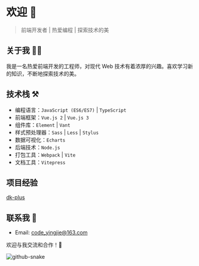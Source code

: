 # 欢迎 👏

> 前端开发者 | 热爱编程 | 探索技术的美

## 关于我 👦🏼

我是一名热爱前端开发的工程师，对现代 Web 技术有着浓厚的兴趣。喜欢学习新的知识，不断地探索技术的美。

## 技术栈 ⚒️

- 编程语言：`JavaScript (ES6/ES7)` | `TypeScript`
- 前端框架：`Vue.js 2` | `Vue.js 3`
- 组件库：`Element` | `Vant`
- 样式预处理器：`Sass` | `Less` | `Stylus`
- 数据可视化：`Echarts`
- 后端技术：`Node.js`
- 打包工具：`Webpack` | `Vite`
- 文档工具：`Vitepress`

## 项目经验

[dk-plus](https://dk-plus.com/en/)

## 联系我 📮

- Email: code_yingjie@163.com

欢迎与我交流和合作！🤝

<picture>
  <source media="(prefers-color-scheme: light)" srcset="./dist/github-user-contribution-light.svg" />
  <source media="(prefers-color-scheme: dark)" srcset="./dist/github-user-contribution-dark.svg" />
  <img alt="github-snake" src="./dist/github-snake.svg" />
</picture>